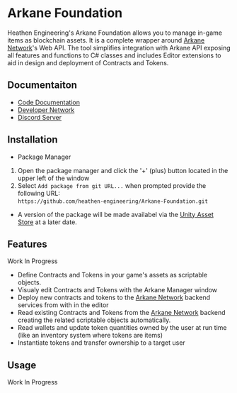 # Arkane Foundation

Heathen Engineering's Arkane Foundation allows you to manage in-game items as blockchain assets. It is a complete wrapper around [Arkane Network](https://arkane.network/)'s Web API. The tool simplifies integration with Arkane API exposing all features and functions to C# classes and includes Editor extensions to aid in design and deployment of Contracts and Tokens.

## Documentaiton
* [Code Documentation](https://heathen-engineering.github.io/Arkane-Documentation/annotated.html)
* [Developer Network](https://heathen-engineering.mn.co/discovery)
* [Discord Server](https://discord.gg/6X3xrRc)

## Installation
* Package Manager
1) Open the package manager and click the '+' (plus) button located in the upper left of the window
2) Select `Add package from git URL...` when prompted provide the following URL:  
`https://github.com/heathen-engineering/Arkane-Foundation.git`  

* A version of the package will be made availabel via the [Unity Asset Store](http://comingSoon) at a later date.  

## Features
Work In Progress

* Define Contracts and Tokens in your game's assets as scriptable objects.
* Visualy edit Contracts and Tokens with the Arkane Manager window
* Deploy new contracts and tokens to the [Arkane Network](https://arkane.network/) backend services from with in the editor
* Read existing Contracts and Tokens from the [Arkane Network](https://arkane.network/) backend creating the related scriptable objects automatically.
* Read wallets and update token quantities owned by the user at run time (like an inventory system where tokens are items)
* Instantiate tokens and transfer ownership to a target user

## Usage
Work In Progress

